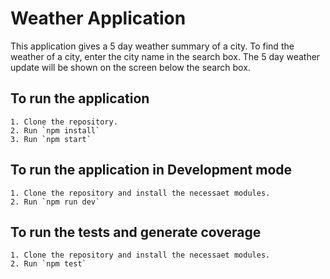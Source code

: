 # Weather Application 

This application gives a 5 day weather summary of a city. To find the weather
of a city, enter the city name in the search box. The 5 day weather update
will be shown on the screen below the search box.

## To run the application
    1. Clone the repository.
    2. Run `npm install`
    3. Run `npm start`

## To run the application in Development mode
    1. Clone the repository and install the necessaet modules.
    2. Run `npm run dev`

## To run the tests and generate coverage
    1. Clone the repository and install the necessaet modules.
    2. Run `npm test`